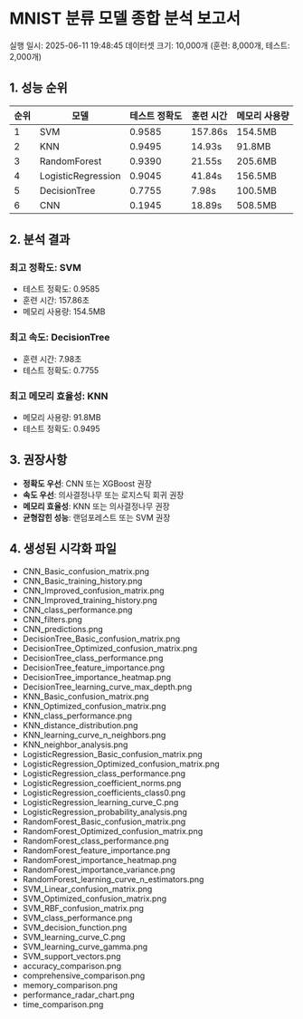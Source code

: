 # MNIST 분류 모델 종합 분석 보고서

실행 일시: 2025-06-11 19:48:45
데이터셋 크기: 10,000개 (훈련: 8,000개, 테스트: 2,000개)

## 1. 성능 순위

| 순위 | 모델 | 테스트 정확도 | 훈련 시간 | 메모리 사용량 |
|------|------|---------------|-----------|---------------|
| 1 | SVM | 0.9585 | 157.86s | 154.5MB |
| 2 | KNN | 0.9495 | 14.93s | 91.8MB |
| 3 | RandomForest | 0.9390 | 21.55s | 205.6MB |
| 4 | LogisticRegression | 0.9045 | 41.84s | 156.5MB |
| 5 | DecisionTree | 0.7755 | 7.98s | 100.5MB |
| 6 | CNN | 0.1945 | 18.89s | 508.5MB |

## 2. 분석 결과

### 최고 정확도: SVM
- 테스트 정확도: 0.9585
- 훈련 시간: 157.86초
- 메모리 사용량: 154.5MB

### 최고 속도: DecisionTree
- 훈련 시간: 7.98초
- 테스트 정확도: 0.7755

### 최고 메모리 효율성: KNN
- 메모리 사용량: 91.8MB
- 테스트 정확도: 0.9495

## 3. 권장사항

- **정확도 우선**: CNN 또는 XGBoost 권장
- **속도 우선**: 의사결정나무 또는 로지스틱 회귀 권장
- **메모리 효율성**: KNN 또는 의사결정나무 권장
- **균형잡힌 성능**: 랜덤포레스트 또는 SVM 권장

## 4. 생성된 시각화 파일

- CNN_Basic_confusion_matrix.png
- CNN_Basic_training_history.png
- CNN_Improved_confusion_matrix.png
- CNN_Improved_training_history.png
- CNN_class_performance.png
- CNN_filters.png
- CNN_predictions.png
- DecisionTree_Basic_confusion_matrix.png
- DecisionTree_Optimized_confusion_matrix.png
- DecisionTree_class_performance.png
- DecisionTree_feature_importance.png
- DecisionTree_importance_heatmap.png
- DecisionTree_learning_curve_max_depth.png
- KNN_Basic_confusion_matrix.png
- KNN_Optimized_confusion_matrix.png
- KNN_class_performance.png
- KNN_distance_distribution.png
- KNN_learning_curve_n_neighbors.png
- KNN_neighbor_analysis.png
- LogisticRegression_Basic_confusion_matrix.png
- LogisticRegression_Optimized_confusion_matrix.png
- LogisticRegression_class_performance.png
- LogisticRegression_coefficient_norms.png
- LogisticRegression_coefficients_class0.png
- LogisticRegression_learning_curve_C.png
- LogisticRegression_probability_analysis.png
- RandomForest_Basic_confusion_matrix.png
- RandomForest_Optimized_confusion_matrix.png
- RandomForest_class_performance.png
- RandomForest_feature_importance.png
- RandomForest_importance_heatmap.png
- RandomForest_importance_variance.png
- RandomForest_learning_curve_n_estimators.png
- SVM_Linear_confusion_matrix.png
- SVM_Optimized_confusion_matrix.png
- SVM_RBF_confusion_matrix.png
- SVM_class_performance.png
- SVM_decision_function.png
- SVM_learning_curve_C.png
- SVM_learning_curve_gamma.png
- SVM_support_vectors.png
- accuracy_comparison.png
- comprehensive_comparison.png
- memory_comparison.png
- performance_radar_chart.png
- time_comparison.png

